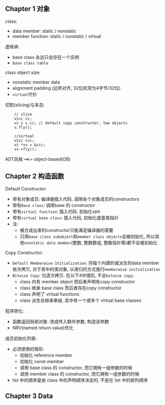 ## Chapter 1 对象
class:
- data member: static / nonstatic
- member function: static / nonstatic / virtual

虚继承:
- base class 永远只会存在一个实例
- `base class table`

class object size:
- nonstatic member data
- alignment padding (边界对齐, 32位机常为4字节/32位)
- `virtual`代价

切割(slicing)与多态:
```
    // slice
    vicc cc;
    vi v = cc; // default copy constructor, two objects
    v.fly();
    
    //virtual
    vicc ccc;
    vi *vv = &ccc;
    vv->fly();
```

ADT风格 ==>> object-based(OB) 

## Chapter 2 构造函数
Default Constructor:
- 带有对象成员: 编译器插入代码, 调用各个对象成员的constructors
- 带有`Base class`: 调用base 的 constructor
- 带有`virtual function`: 插入代码, 初始化vptr
- 带有`virtual base class`: 插入代码, 初始化虚基类指针
- 注: 
    - 被合成出来的constructor只能满足编译器的需要
    - 只用`base class subobject`和`member class objects`会被初始化, 所以其他`nonstatic data member`(整数, 整数数组, 整数指针等)都不会被初始化
    
Copy Constructor:
- `Default Memberwise Initialization`: 将每个内建的或派生的data member依次拷贝, 对于其中的类对象, 以递归的方式施行`memberwise initialization`
- `Bitwise Copy`: 位逐次拷贝. 在以下4中情形, 不会`bitwise copy`:
    - class 内有 member object 而后者声明有copy constructor
    - class 继承 base class 而后者存在copy constructor
    - class 声明了 virtual functions
    - class 派生自继承串链, 其中有一个或多个 virtual base classes    

程序转化:
- 函数返回局部对象: 改成传入额外参数, 构造该参数
- NRV(named return value)优化

成员初始化列表:
- 必须使用的情形:
    - 初始化 reference member
    - 初始化 const member
    - 调用 base class 的 constructor, 而它拥有一组参数的时候
    - 调用 member class 的 constructor, 而它拥有一组参数的时候
- list 中的顺序是由 class 中的声明顺序决定的, 不是在 list 中的排列顺序     

## Chapter 3 Data
